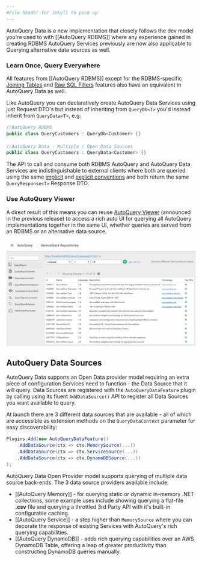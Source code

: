 ```yaml
---
#File header for Jekyll to pick up 
---
```

AutoQuery Data is a new implementation that closely follows the dev model you're used to with [[AutoQuery RDBMS]]
where any experience gained in creating RDBMS AutoQuery Services previously are now also applicable to 
Querying alternative data sources as well.

### Learn Once, Query Everywhere 

All features from [[AutoQuery RDBMS]] except for the RDBMS-specific 
[Joining Tables](https://github.com/ServiceStack/ServiceStack/wiki/Auto-Query#joining-tables) and 
[Raw SQL Filters](https://github.com/ServiceStack/ServiceStack/wiki/Auto-Query#raw-sql-filters) features
also have an equivalent in AutoQuery Data as well. 

Like AutoQuery you can declaratively create AutoQuery Data Services using just Request DTO's but instead of 
inheriting from `QueryDb<T>` you'd instead inherit from `QueryData<T>`, e.g:

```csharp
//AutoQuery RDBMS
public class QueryCustomers : QueryDb<Customer> {}

//AutoQuery Data - Multiple / Open Data Sources 
public class QueryCustomers : QueryData<Customer> {}
```

The API to call and consume both RDBMS AutoQuery and AutoQuery Data Services are indistinguishable to 
external clients where both are queried using the same 
[implicit](https://github.com/ServiceStack/ServiceStack/wiki/Auto-Query#implicit-conventions) and 
[explicit conventions](https://github.com/ServiceStack/ServiceStack/wiki/Auto-Query#explicit-conventions) 
and both return the same `QueryResponse<T>` Response DTO. 

### Use AutoQuery Viewer

A direct result of this means you can reuse [AutoQuery Viewer](https://github.com/ServiceStack/Admin) 
(announced in the previous release) to access a rich auto UI for querying all AutoQuery implementations 
together in the same UI, whether queries are served from an RDBMS or an alternative data source.

[![](https://raw.githubusercontent.com/ServiceStack/Admin/master/img/query-default-values.png)](https://github.com/ServiceStack/Admin)


## AutoQuery Data Sources

AutoQuery Data supports an Open Data provider model requiring an extra piece of configuration Services 
need to function - the Data Source that it will query. Data Sources are registered with the 
`AutoQueryDataFeature` plugin by calling using its fluent `AddDataSource()` API to register all Data Sources 
you want available to query. 

At launch there are 3 different data sources that are available - all of which are accessible as 
extension methods on the `QueryDataContext` parameter for easy discoverability:

```csharp
Plugins.Add(new AutoQueryDataFeature()
    .AddDataSource(ctx => ctx.MemorySource(...))
    .AddDataSource(ctx => ctx.ServiceSource(...))
    .AddDataSource(ctx => ctx.DynamoDBSource(...))
);
```

AutoQuery Data Open Provider model supports querying of multiple data source back-ends. The 3 data source providers available include:

 - [[AutoQuery Memory]] - for querying static or dynamic in-memory .NET collections, some example uses include showing querying a flat-file **.csv** file and querying a throttled 3rd Party API with it's built-in configurable caching.
 - [[AutoQuery Service]] - a step higher than `MemorySource` where you can decorate the response of existing Services with AutoQuery's rich querying capabilities.
 - [[AutoQuery DynamoDB]] - adds rich querying capabilities over an AWS DynamoDB Table, offering a leap of greater productivity than constructing DynamoDB queries manually.


